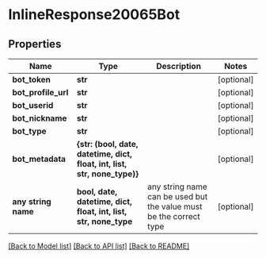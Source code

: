 # InlineResponse20065Bot


## Properties
Name | Type | Description | Notes
------------ | ------------- | ------------- | -------------
**bot_token** | **str** |  | [optional] 
**bot_profile_url** | **str** |  | [optional] 
**bot_userid** | **str** |  | [optional] 
**bot_nickname** | **str** |  | [optional] 
**bot_type** | **str** |  | [optional] 
**bot_metadata** | **{str: (bool, date, datetime, dict, float, int, list, str, none_type)}** |  | [optional] 
**any string name** | **bool, date, datetime, dict, float, int, list, str, none_type** | any string name can be used but the value must be the correct type | [optional]

[[Back to Model list]](../README.md#documentation-for-models) [[Back to API list]](../README.md#documentation-for-api-endpoints) [[Back to README]](../README.md)


